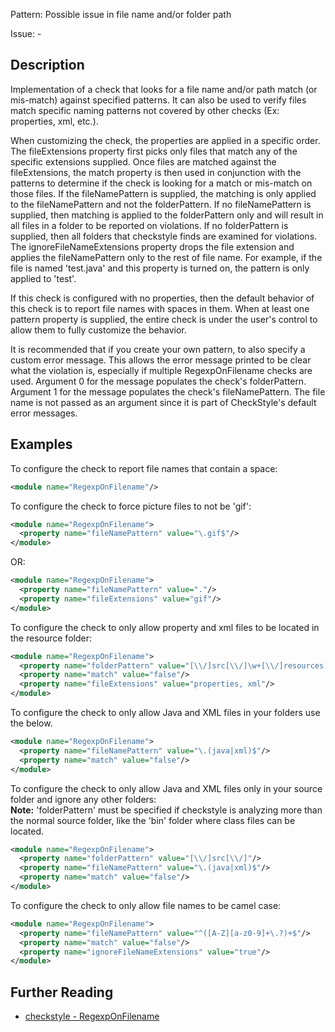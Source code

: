 Pattern: Possible issue in file name and/or folder path

Issue: -

## Description

Implementation of a check that looks for a file name and/or path match (or mis-match) against specified patterns. It can also be used to verify files match specific naming patterns not covered by other checks (Ex: properties, xml, etc.). 

When customizing the check, the properties are applied in a specific order. The fileExtensions property first picks only files that match any of the specific extensions supplied. Once files are matched against the fileExtensions, the match property is then used in conjunction with the patterns to determine if the check is looking for a match or mis-match on those files. If the fileNamePattern is supplied, the matching is only applied to the fileNamePattern and not the folderPattern. If no fileNamePattern is supplied, then matching is applied to the folderPattern only and will result in all files in a folder to be reported on violations. If no folderPattern is supplied, then all folders that checkstyle finds are examined for violations. The ignoreFileNameExtensions property drops the file extension and applies the fileNamePattern only to the rest of file name. For example, if the file is named 'test.java' and this property is turned on, the pattern is only applied to 'test'. 

If this check is configured with no properties, then the default behavior of this check is to report file names with spaces in them. When at least one pattern property is supplied, the entire check is under the user's control to allow them to fully customize the behavior. 

It is recommended that if you create your own pattern, to also specify a custom error message. This allows the error message printed to be clear what the violation is, especially if multiple RegexpOnFilename checks are used. Argument 0 for the message populates the check's folderPattern. Argument 1 for the message populates the check's fileNamePattern. The file name is not passed as an argument since it is part of CheckStyle's default error messages. 

## Examples

To configure the check to report file names that contain a space: 


```xml
<module name="RegexpOnFilename"/>
```
        

To configure the check to force picture files to not be 'gif': 


```xml
<module name="RegexpOnFilename">
  <property name="fileNamePattern" value="\.gif$"/>
</module>
```
        

OR: 


```xml
<module name="RegexpOnFilename">
  <property name="fileNamePattern" value="."/>
  <property name="fileExtensions" value="gif"/>
</module>
```
        

To configure the check to only allow property and xml files to be located in the resource folder: 


```xml
<module name="RegexpOnFilename">
  <property name="folderPattern" value="[\\/]src[\\/]\w+[\\/]resources[\\/]"/>
  <property name="match" value="false"/>
  <property name="fileExtensions" value="properties, xml"/>
</module>
```
        

To configure the check to only allow Java and XML files in your folders use the below. 


```xml
<module name="RegexpOnFilename">
  <property name="fileNamePattern" value="\.(java|xml)$"/>
  <property name="match" value="false"/>
</module>
```
        

To configure the check to only allow Java and XML files only in your source folder and ignore any other folders:  
**Note:** 'folderPattern' must be specified if checkstyle is analyzing more than the normal source folder, like the 'bin' folder where class files can be located. 


```xml
<module name="RegexpOnFilename">
  <property name="folderPattern" value="[\\/]src[\\/]"/>
  <property name="fileNamePattern" value="\.(java|xml)$"/>
  <property name="match" value="false"/>
</module>
```
        

To configure the check to only allow file names to be camel case: 


```xml
<module name="RegexpOnFilename">
  <property name="fileNamePattern" value="^([A-Z][a-z0-9]+\.?)+$"/>
  <property name="match" value="false"/>
  <property name="ignoreFileNameExtensions" value="true"/>
</module>
```

## Further Reading

* [checkstyle - RegexpOnFilename](http://checkstyle.sourceforge.net/config_regexp.html#RegexpOnFilename)
